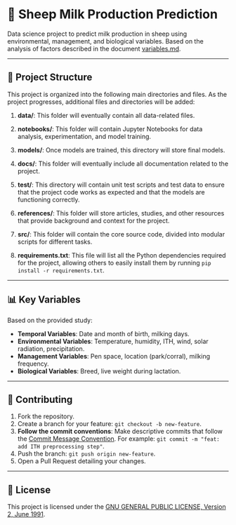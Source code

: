 # 🐑 Sheep Milk Production Prediction

Data science project to predict milk production in sheep using environmental, management, and biological variables. Based on the analysis of factors described in the document [variables.md](references/variables.md).

---

## 📂 Project Structure

This project is organized into the following main directories and files. As the project progresses, additional files and directories will be added:

1. **data/**: This folder will eventually contain all data-related files.

2. **notebooks/**: This folder will contain Jupyter Notebooks for data analysis, experimentation, and model training.

3. **models/**: Once models are trained, this directory will store final models.
   
4. **docs/**: This folder will eventually include all documentation related to the project.

5. **test/**: This directory will contain unit test scripts and test data to ensure that the project code works as expected and that the models are functioning correctly.

6. **references/**: This folder will store articles, studies, and other resources that provide background and context for the project.

7. **src/**: This folder will contain the core source code, divided into modular scripts for different tasks.

8. **requirements.txt**: This file will list all the Python dependencies required for the project, allowing others to easily install them by running `pip install -r requirements.txt`.

---

## 📊 Key Variables

Based on the provided study:

- **Temporal Variables**: Date and month of birth, milking days.
- **Environmental Variables**: Temperature, humidity, ITH, wind, solar radiation, precipitation.
- **Management Variables**: Pen space, location (park/corral), milking frequency.
- **Biological Variables**: Breed, live weight during lactation.

---

## 🤝 Contributing

1. Fork the repository.
2. Create a branch for your feature: `git checkout -b new-feature`.
3. **Follow the commit conventions**: Make descriptive commits that follow the [Commit Message Convention](https://www.conventionalcommits.org/en/v1.0.0/). For example: `git commit -m "feat: add ITH preprocessing step"`.
4. Push the branch: `git push origin new-feature`.
5. Open a Pull Request detailing your changes.

---

## 📄 License

This project is licensed under the [GNU GENERAL PUBLIC LICENSE, Version 2, June 1991](LICENSE).
